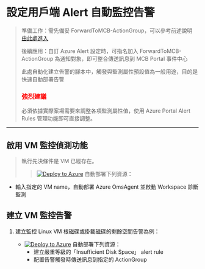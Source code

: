 # 設定用戶端 Alert 自動監控告警
> 準備工作：需先備妥 ForwardToMCB-ActionGroup，可以參考前述說明 [由此處進入](https://github.com/mcloud-support/arm/tree/main/workspace/README.md)</p>
> 後續應用：自訂 Azure Alert 設定時，可指名加入 ForwardToMCB-ActionGroup 為通知對象，即可整合傳送訊息到 MCB Portal 事件中心</p>
> 此處自動化建立告警的腳本中，觸發與監測屬性預設值為一般用途，目的是快速自動部署告警</p>
> <font color=red><h3>強烈建議</h3></font> 必須依據實際案場需要來調整各項監測屬性值，使用 Azure Portal Alert Rules 管理功能即可直接調整。
---
## 啟用 VM 監控偵測功能
> 執行先決條件是 VM 已經存在。
>>[![Deploy to Azure](https://docs.microsoft.com/en-us/azure/templates/media/deploy-to-azure.svg)](https://portal.azure.com/#create/Microsoft.Template/uri/https%3A%2F%2Fraw.githubusercontent.com%2Fmcloud-support%2Farm%2Fmain%2Falert%2FM-VM-00-ExistingVmOnBoarding.json) 自動部署下列資源：
* 輸入指定的 VM name，自動部署 Azure OmsAgent 並啟動 Workspace 診斷監測

## 建立 VM 監控告警
1. 建立監控 Linux VM 根磁碟或掛載磁碟的剩餘空間告警為例：

   * [![Deploy to Azure](https://docs.microsoft.com/en-us/azure/templates/media/deploy-to-azure.svg)](https://portal.azure.com/#create/Microsoft.Template/uri/https%3A%2F%2Fraw.githubusercontent.com%2Fmcloud-support%2Farm%2Fmain%2Falert%2FM-VM-01-FreeDiskSpace.json) 自動部署下列資源：
     * 建立嚴重等級的「Insufficient Disk Space」 alert rule
     * 配置告警觸發時傳送訊息到指定的 ActionGroup
